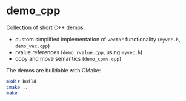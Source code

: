 # demo_cpp

Collection of short C++ demos:

 * custom simplified implementation of `vector` functionality (`myvec.h`, `demo_vec.cpp`)
 * rvalue references (`demo_rvalue.cpp`, using `myvec.h`)
 * copy and move semantics (`demo_cpmv.cpp`)

The demos are buildable with CMake:

```bash
mkdir build
cmake ..
make
```
